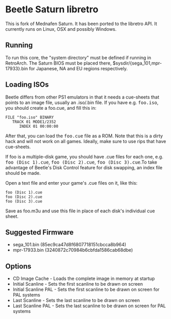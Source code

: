 # Beetle Saturn libretro

This is fork of Mednafen Saturn. It has been ported to the libretro API.
It currently runs on Linux, OSX and possibly Windows.

## Running

To run this core, the "system directory" must be defined if running in RetroArch.
The Saturn BIOS must be placed there, $sysdir/{sega_101,mpr-17933}.bin for Japanese, NA and EU regions respectively.

## Loading ISOs

Beetle differs from other PS1 emulators in that it needs a cue-sheets that points to an image file, usually an .iso/.bin file.
If you have e.g. <tt>foo.iso</tt>, you should create a foo.cue, and fill this in:

    FILE "foo.iso" BINARY
       TRACK 01 MODE1/2352
          INDEX 01 00:00:00

After that, you can load the <tt>foo.cue</tt> file as a ROM.
Note that this is a dirty hack and will not work on all games.
Ideally, make sure to use rips that have cue-sheets.

If foo is a multiple-disk game, you should have .cue files for each one, e.g. <tt>foo (Disc 1).cue</tt>, <tt>foo (Disc 2).cue</tt>, <tt>foo (Disc 3).cue</tt>.To take advantage of Beetle's Disk Control feature for disk swapping, an index file should be made.

Open a text file and enter your game's .cue files on it, like this:

    foo (Disc 1).cue
    foo (Disc 2).cue
    foo (Disc 3).cue

Save as foo.m3u and use this file in place of each disk's individual cue sheet.

## Suggested Firmware

- sega_101.bin (85ec9ca47d8f6807718151cbcca8b964)
- mpr-17933.bin (3240872c70984b6cbfda1586cab68dbe)

## Options

* CD Image Cache - Loads the complete image in memory at startup
* Initial Scanline - Sets the first scanline to be drawn on screen
* Initial Scanline PAL - Sets the first scanline to be drawn on screen for PAL systems
* Last Scanline - Sets the last scanline to be drawn on screen
* Last Scanline PAL - Sets the last scanline to be drawn on screen for PAL systems
